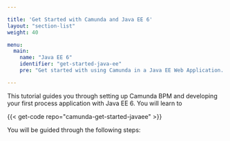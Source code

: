 ```yaml
---

title: 'Get Started with Camunda and Java EE 6'
layout: "section-list"
weight: 40

menu:
  main:
    name: "Java EE 6"
    identifier: "get-started-java-ee"
    pre: "Get started with using Camunda in a Java EE Web Application. Learn how to use JSF, CDI, EJBs and JPA in your process application."

---
```


This tutorial guides you through setting up Camunda BPM and developing your first process application with Java EE 6.
You will learn to

{{< get-code repo="camunda-get-started-javaee" >}}

You will be guided through the following steps:
